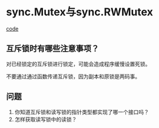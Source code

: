 # sync.Mutex与sync.RWMutex

[code](https://github.com/hyper0x/Golang_Puzzlers/blob/master/src/puzzlers/article22)


## 互斥锁时有哪些注意事项？

对已经锁定的互斥锁进行锁定，可能会造成程序缓慢设置死锁。

不要通过通过函数传递互斥锁，因为副本和原锁是两码事。



## 问题

1. 你知道互斥锁和读写锁的指针类型都实现了哪一个接口吗？
2. 怎样获取读写锁中的读锁？


